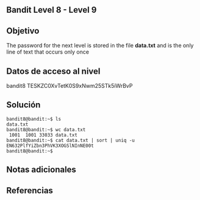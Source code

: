 ## Bandit Level 8 - Level 9
## Objetivo
The password for the next level is stored in the file **data.txt** and is the only line of text that occurs only once
## Datos de acceso al nivel
bandit8 
TESKZC0XvTetK0S9xNwm25STk5iWrBvP
## Solución
```
bandit8@bandit:~$ ls
data.txt
bandit8@bandit:~$ wc data.txt
 1001  1001 33033 data.txt
bandit8@bandit:~$ cat data.txt | sort | uniq -u
EN632PlfYiZbn3PhVK3XOGSlNInNE00t
bandit8@bandit:~$
```
## Notas adicionales
## Referencias
